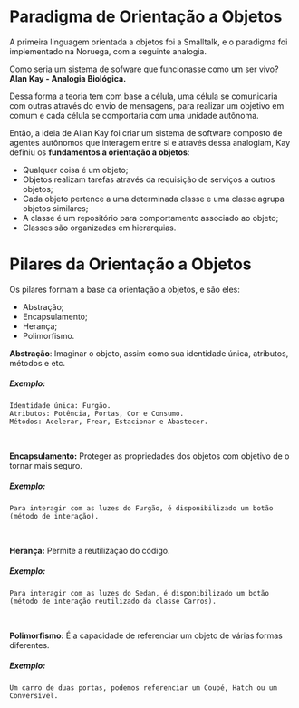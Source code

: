   # Paradigma de Orientação a Objetos
  
  A primeira linguagem orientada a objetos foi a Smalltalk, e o paradigma foi implementado na Noruega, com a seguinte analogia.

  Como seria um sistema de sofware que funcionasse como um ser vivo?
  **Alan Kay - Analogia Biológica.**
  
  Dessa forma a teoria tem com base a célula, uma célula se comunicaria com outras através do envio de mensagens, para realizar um objetivo em comum e cada célula se comportaria com uma unidade autônoma.
  
  Então, a ideia de Allan Kay foi criar um sistema de software composto de agentes autônomos que interagem entre si e através dessa analogiam, Kay definiu os **fundamentos a orientação a objetos**:
  - Qualquer coisa é um objeto;
  - Objetos realizam tarefas através da requisição de serviços a outros objetos;
  - Cada objeto pertence a uma determinada classe e uma classe agrupa objetos similares;
  - A classe é um repositório para comportamento associado ao objeto;
  - Classes são organizadas em hierarquias.

  # Pilares da Orientação a Objetos
  Os pilares formam a base da orientação a objetos, e são eles:
  - Abstração;
  - Encapsulamento;
  - Herança;
  - Polimorfismo.

  **Abstração**:
  Imaginar o objeto, assim como sua identidade única, atributos, métodos e etc.

  ##### Exemplo: 
    Identidade única: Furgão.
    Atributos: Potência, Portas, Cor e Consumo.
    Métodos: Acelerar, Frear, Estacionar e Abastecer.
  <br>

  **Encapsulamento:**
  Proteger as propriedades dos objetos com objetivo de o tornar mais seguro.

  ##### Exemplo:
    Para interagir com as luzes do Furgão, é disponibilizado um botão (método de interação).
  <br>

  **Herança:**
  Permite a reutilização do código.

  ##### Exemplo:
    Para interagir com as luzes do Sedan, é disponibilizado um botão (método de interação reutilizado da classe Carros).
  <br>

  **Polimorfismo:**
  É a capacidade de referenciar um objeto de várias formas diferentes.

  ##### Exemplo:
    Um carro de duas portas, podemos referenciar um Coupé, Hatch ou um Conversível.
